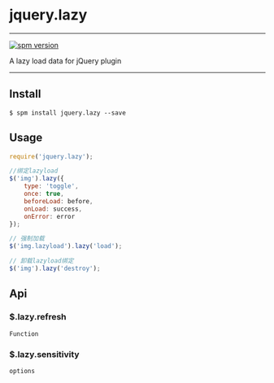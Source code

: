 # jquery.lazy

---

[![spm version](http://spmjs.io/badge/jquery.lazy)](http://spmjs.io/package/jquery.lazy)

A lazy load data for jQuery plugin

---

## Install

```
$ spm install jquery.lazy --save
```

## Usage

```js
require('jquery.lazy');

//绑定lazyload
$('img').lazy({
	type: 'toggle',
	once: true,
	beforeLoad: before,
	onLoad: success,
	onError: error
});

// 强制加载
$('img.lazyload').lazy('load');

// 卸载lazyload绑定
$('img').lazy('destroy');

```

## Api

### $.lazy.refresh
`Function`

### $.lazy.sensitivity
`options`

